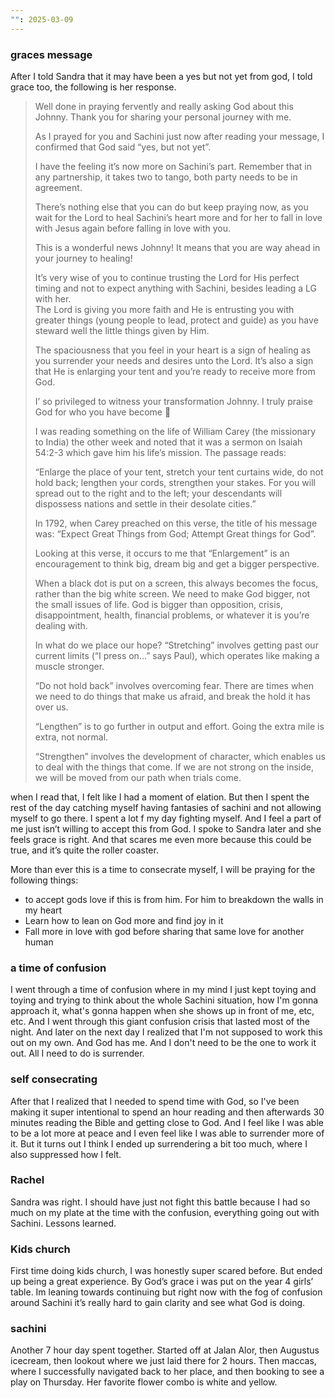 ```yaml
---
"": 2025-03-09
---
```

### graces message

After I told Sandra that it may have been a yes but not yet from god, I told grace too, the following is her response.

> Well done in praying fervently and really asking God about this Johnny. Thank you for sharing your personal journey with me.
> 
> As I prayed for you and Sachini just now after reading your message, I confirmed that God said “yes, but not yet”.
> 
> I have the feeling it’s now more on Sachini’s part. Remember that in any partnership, it takes two to tango, both party needs to be in agreement.
> 
> There’s nothing else that you can do but keep praying now, as you wait for the Lord to heal Sachini’s heart more and for her to fall in love with Jesus again before falling in love with you.
> 
> This is a wonderful news Johnny! It means that you are way ahead in your journey to healing!
> 
> It’s very wise of you to continue trusting the Lord for His perfect timing and not to expect anything with Sachini, besides leading a LG with her.  
> The Lord is giving you more faith and He is entrusting you with greater things (young people to lead, protect and guide) as you have steward well the little things given by Him.  
> 
> The spaciousness that you feel in your heart is a sign of healing as you surrender your needs and desires unto the Lord. It’s also a sign that He is enlarging your tent and you’re ready to receive more from God.
> 
> I’ so privileged to witness your transformation Johnny. I truly praise God for who you have become 🙏
> 
>   
> 
> I was reading something on the life of William Carey (the missionary to India) the other week and noted that it was a sermon on Isaiah 54:2-3 which gave him his life’s mission. The passage reads:
> 
> “Enlarge the place of your tent, stretch your tent curtains wide, do not hold back; lengthen your cords, strengthen your stakes. For you will spread out to the right and to the left; your descendants will dispossess nations and settle in their desolate cities.”
> 
> In 1792, when Carey preached on this verse, the title of his message was: “Expect Great Things from God; Attempt Great things for God”.
> 
> Looking at this verse, it occurs to me that “Enlargement” is an encouragement to think big, dream big and get a bigger perspective.
> 
> When a black dot is put on a screen, this always becomes the focus, rather than the big white screen. We need to make God bigger, not the small issues of life. God is bigger than opposition, crisis, disappointment, health, financial problems, or whatever it is you’re dealing with.
> 
> In what do we place our hope? “Stretching” involves getting past our current limits (“I press on…” says Paul), which operates like making a muscle stronger.
> 
> “Do not hold back” involves overcoming fear. There are times when we need to do things that make us afraid, and break the hold it has over us.
> 
> “Lengthen” is to go further in output and effort. Going the extra mile is extra, not normal.
> 
> “Strengthen” involves the development of character, which enables us to deal with the things that come. If we are not strong on the inside, we will be moved from our path when trials come.

when I read that, I felt like I had a moment of elation. But then I spent the rest of the day catching myself having fantasies of sachini and not allowing myself to go there. I spent a lot f my day fighting myself. And I feel a part of me just isn’t willing to accept this from God. I spoke to Sandra later and she feels grace is right. And that scares me even more because this could be true, and it’s quite the roller coaster.

More than ever this is a time to consecrate myself, I will be praying for the following things:

- to accept gods love if this is from him. For him to breakdown the walls in my heart
- Learn how to lean on God more and find joy in it
- Fall more in love with god before sharing that same love for another human

### a time of confusion

I went through a time of confusion where in my mind I just kept toying and toying and trying to think about the whole Sachini situation, how I'm gonna approach it, what's gonna happen when she shows up in front of me, etc, etc. And I went through this giant confusion crisis that lasted most of the night. And later on the next day I realized that I'm not supposed to work this out on my own. And God has me. And I don't need to be the one to work it out. All I need to do is surrender.

### self consecrating

After that I realized that I needed to spend time with God, so I've been making it super intentional to spend an hour reading and then afterwards 30 minutes reading the Bible and getting close to God. And I feel like I was able to be a lot more at peace and I even feel like I was able to surrender more of it. But it turns out I think I ended up surrendering a bit too much, where I also suppressed how I felt.

### Rachel

Sandra was right. I should have just not fight this battle because I had so much on my plate at the time with the confusion, everything going out with Sachini. Lessons learned.

### Kids church

First time doing kids church, I was honestly super scared before. But ended up being a great experience. By God’s grace i was put on the year 4 girls’ table. Im leaning towards continuing but right now with the fog of confusion around Sachini it’s really hard to gain clarity and see what God is doing.

### sachini

Another 7 hour day spent together. Started off at Jalan Alor, then Augustus icecream, then lookout where we just laid there for 2 hours. Then maccas, where I successfully navigated back to her place, and then booking to see a play on Thursday. Her favorite flower combo is white and yellow.